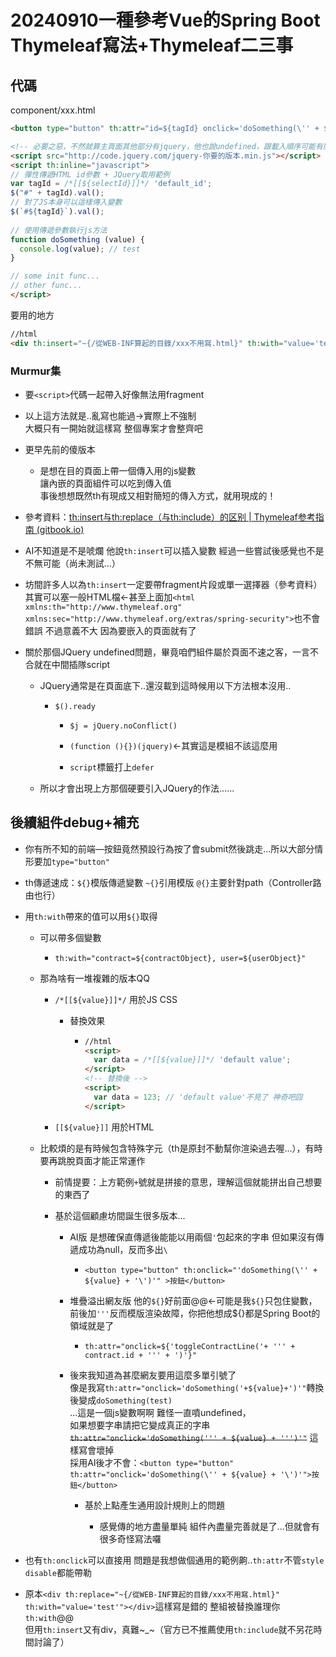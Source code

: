 ﻿# 20240910一種參考Vue的Spring Boot Thymeleaf寫法+Thymeleaf二三事
## 代碼

component/xxx.html

```html
<button type="button" th:attr="id=${tagId} onclick='doSomething(\'' + ${value} + '\')'">按鈕</button>

<!-- 必要之惡，不然就算主頁面其他部分有jquery，他也說undefined，跟載入順序可能有關 -->
<script src="http://code.jquery.com/jquery-你要的版本.min.js"></script> 
<script th:inline="javascript">
// 彈性傳遞HTML id參數 + JQuery取用範例
var tagId = /*[[${selectId}]]*/ 'default_id';
$("#" + tagId).val();
// 對了JS本身可以這樣傳入變數
$(`#${tagId}`).val();
  
// 使用傳遞參數執行js方法
function doSomething (value) {
  console.log(value); // test
}

// some init func...
// other func...
</script>
```

要用的地方

```html
//html
<div th:insert="~{/從WEB-INF算起的目錄/xxx不用寫.html}" th:with="value='test', tagId='test_id'"></div> 
```


### Murmur集

- 要`<script>`代碼一起帶入好像無法用fragment

- 以上這方法就是..亂寫也能過->實際上不強制\
大概只有一開始就這樣寫 整個專案才會整齊吧

- 更早先前的傻版本

    - 是想在目的頁面上帶一個傳入用的js變數\
讓內嵌的頁面組件可以吃到傳入值\
事後想想既然th有現成又相對簡短的傳入方式，就用現成的！

- 參考資料：[th:insert与th:replace（与th:include）的区别 \| Thymeleaf参考指南 (gitbook.io)](https://jack80342.gitbook.io/thymeleaf/i.-using-thymeleaf/8-mo-ban-she-ji/8.1-bao-han-mo-ban-pian-duan/difference-between-th-insert-and-th-replace-and-th-include) 

- AI不知道是不是唬爛 他說`th:insert`可以插入變數 經過一些嘗試後感覺也不是不無可能（尚未測試...）

- 坊間許多人以為`th:insert`一定要帶fragment片段或單一選擇器（參考資料） 其實可以塞一般HTML檔<-甚至上面加`<html xmlns:th="http://www.thymeleaf.org" xmlns:sec="http://www.thymeleaf.org/extras/spring-security">`也不會錯誤 不過意義不大 因為要嵌入的頁面就有了

- 關於那個JQuery undefined問題，畢竟咱們組件屬於頁面不速之客，一言不合就在中間插隊script

    - JQuery通常是在頁面底下..還沒載到這時候用以下方法根本沒用..

        - `$().ready`<!-- {"indent":3} -->

            - `$j = jQuery.noConflict()`

            - `(function (){})(jquery)`<-其實這是模組不該這麼用

            - `script`標籤打上`defer`

    - 所以才會出現上方那個硬要引入JQuery的作法......

## 後續組件debug+補充

- 你有所不知的前端—按鈕竟然預設行為按了會submit然後跳走...所以大部分情形要加`type="button"`

- th傳遞速成：`${}`模版傳遞變數 `~{}`引用模版 `@{}`主要針對path（Controller路由也行）

- 用`th:with`帶來的值可以用`${}`取得

    - 可以帶多個變數

        - 
          ```
          th:with="contract=${contractObject}, user=${userObject}" 
          ```

    - 那為啥有一堆複雜的版本QQ

        - `/*[[${value}]]*/` 用於JS CSS

            - 替換效果

                - 
                  ```html
                  //html
                  <script>
                    var data = /*[[${value}]]*/ 'default value';
                  </script>
                  <!-- 替換後 -->
                  <script>
                    var data = 123; // 'default value'不見了 神奇吧囧
                  </script>
                  ```

        - `[[${value}]]` 用於HTML

    - 比較煩的是有時候包含特殊字元（th是原封不動幫你渲染過去喔...），有時要再跳脫頁面才能正常運作

        - 前情提要：上方範例`+`號就是拼接的意思，理解這個就能拼出自己想要的東西了

        - 基於這個顧慮坊間誕生很多版本...

            - AI版 是想確保直傳遞後能能以用兩個`'`包起來的字串 但如果沒有傳遞成功為null，反而多出`\` 

                - 
                  ```
                  <button type="button" th:onclick="'doSomething(\'' + ${value} + '\')'" >按鈕</button>
                  ```

            - 堆疊溢出網友版 他的`${}`好前面@@<-可能是我`${}`只包住變數，前後加`'''`反而模版渲染故障，你把他想成${}都是Spring Boot的領域就是了

                - 
                  ```
                  th:attr="onclick=${'toggleContractLine('+ ''' + contract.id + ''' + ')'}"
                  ```

            - 後來我知道為甚麼網友要用這麼多單引號了\
像是我寫`th:attr="onclick='doSomething('+${value}+')'"`轉換後變成`doSomething(test)`\
...這是一個js變數啊啊 難怪一直噴undefined，\
如果想要字串請把它變成真正的字串~~`th:attr="onclick='doSomething(''' + ${value} + ''')'"`~~ 這樣寫會壞掉\
採用AI後才不會：`<button type="button" th:attr="onclick='doSomething(\'' + ${value} + '\')'">按鈕</button>`

                - 基於上點產生通用設計規則上的問題

                    - 感覺傳的地方盡量單純 組件內盡量完善就是了...但就會有很多奇怪寫法囉

- 也有`th:onclick`可以直接用 問題是我想做個通用的範例齁..`th:attr`不管`style disable`都能帶勒

- 原本`<div th:replace="~{/從WEB-INF算起的目錄/xxx不用寫.html}" th:with="value='test'"></div>`這樣寫是錯的 整組被替換誰理你`th:with`@@\
但用`th:insert`又有div，真難~_~（官方已不推薦使用`th:include`就不另花時間討論了）
